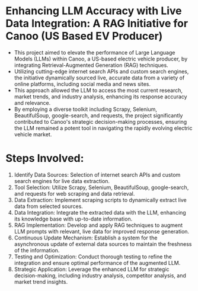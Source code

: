 # Enhancing LLM Accuracy with Live Data Integration: A RAG Initiative for Canoo (US Based EV Producer)
* This project aimed to elevate the performance of Large Language Models (LLMs) within Canoo, a US-based electric vehicle producer, by integrating Retrieval-Augmented Generation (RAG) techniques.
* Utilizing cutting-edge internet search APIs and custom search engines, the initiative dynamically sourced live, accurate data from a variety of online platforms, including social media and news sites.
* This approach allowed the LLM to access the most current research, market trends, and industry analysis, enhancing its response accuracy and relevance.
* By employing a diverse toolkit including Scrapy, Selenium, BeautifulSoup, google-search, and requests, the project significantly contributed to Canoo's strategic decision-making processes, ensuring the LLM remained a potent tool in navigating the rapidly evolving electric vehicle market.

# Steps Involved:
1. Identify Data Sources: Selection of internet search APIs and custom search engines for live data extraction.
2. Tool Selection: Utilize Scrapy, Selenium, BeautifulSoup, google-search, and requests for web scraping and data retrieval.
3. Data Extraction: Implement scraping scripts to dynamically extract live data from selected sources.
4. Data Integration: Integrate the extracted data with the LLM, enhancing its knowledge base with up-to-date information.
5. RAG Implementation: Develop and apply RAG techniques to augment LLM prompts with relevant, live data for improved response generation.
6. Continuous Update Mechanism: Establish a system for the asynchronous update of external data sources to maintain the freshness of the information.
7. Testing and Optimization: Conduct thorough testing to refine the integration and ensure optimal performance of the augmented LLM.
8. Strategic Application: Leverage the enhanced LLM for strategic decision-making, including industry analysis, competitor analysis, and market trend insights.



